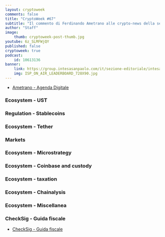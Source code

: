 ```yaml
---
layout: cryptoweek
comments: false
title: "CryptoWeek #67"
subtitle: "Il commento di Ferdinando Ametrano alle crypto-news della settimana" 
author: "Staff"
image:
    thumb: cryptoweek-post-thumb.jpg
youtube: 6z_SLMFWjQY
published: false
cryptoweek: true
podcast:
    id: 10613136
banner:
    link: https://group.intesasanpaolo.com/it/sezione-editoriale/intesa-sanpaolo-on-air?utm_campaign=GoldInstitute&utm_source=GoldInstitute&utm_medium=Banner_CPM&utm_content=DisplayAwareness&utm_term=GoldInstitute_Banner_CPM_GoldInstitute_
    img: ISP_ON_AIR_LEADERBOARD_728X90.jpg
---
```


- [Ametrano - Agenda Digitale](https://www.agendadigitale.eu/mercati-digitali/cosa-significano-il-crollo-dei-bitcoin-e-il-caso-terrausd-indicazioni-utili/)

### Ecosystem - UST

### Regulation - Stablecoins

### Ecosystem - Tether

### Markets

### Ecosystem - Microstrategy

### Ecosystem - Coinbase and custody

### Ecosystem - taxation

### Ecosystem - Chainalysis

### Ecosystem - Miscellanea

### CheckSig - Guida fiscale

- [CheckSig - Guida fiscale](https://www.checksig.com/guida-fiscale/)
